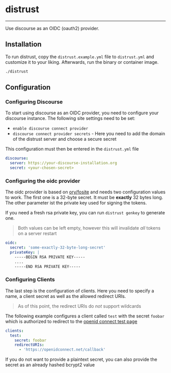 # distrust

---

Use discourse as an OIDC (oauth2) provider.

## Installation

To run distrust, copy the `distrust.example.yml` file to `distrust.yml` and customize it to your liking. Afterwards, run the binary or container image.

```sh
./distrust
```

## Configuration

### Configuring Discourse

To start using discourse as an OIDC provider, you need to configure your
discourse instance. The following site settings need to be set:

- `enable discourse connect provider`
- `discourse connect provider secrets` - Here you need to add the domain of the
  distrust server and choose a secure secret

This configuration must then be entered in the `distrust.yml` file

```yaml
discourse:
  server: https://your-discourse-installation.org
  secret: <your-chosen-secret>
```

### Configuring the oidc provider

The oidc provider is based on [ory/fosite](https://github.com/ory/fosite) and
needs two configuration values to work. The first one is a 32-byte secret. It
must be **exactly** 32 bytes long. The other parameter ist the private key used
for signing the tokens.

If you need a fresh rsa private key, you can run `distrust genkey` to generate
one.

> Both values can be left empty, however this will invalidate _all_ tokens on a
> server restart

```yaml
oidc:
  secret: 'some-exactly-32-byte-long-secret'
  privateKey: |
    -----BEGIN RSA PRIVATE KEY-----
    ....
    -----END RSA PRIVATE KEY-----
```

### Configuring Clients

The last step is the configuration of clients. Here you need to specify a name,
a client secret as well as the allowed redirect URIs.

> As of this point, the redirect URIs do _not_ support wildcards

The following example configures a client called `test` with the secret `foobar`
which is authorized to redirect to the [openid connect test
page](https://openidconnect.net)

```yaml
clients:
  test:
    secret: foobar
    redirectURIs:
      - 'https://openidconnect.net/callback'
```

If you do not want to provide a plaintext secret, you can also provide the
secret as an already hashed bcrypt2 value
